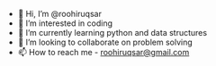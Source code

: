 - 👋 Hi, I’m @roohiruqsar
- 👀 I’m interested in coding
- 🌱 I’m currently learning python and data structures
- 💞️ I’m looking to collaborate on problem solving 
- 📫 How to reach me - roohiruqsar@gmail.com

<!---
roohiruqsar/roohiruqsar is a ✨ special ✨ repository because its `README.md` (this file) appears on your GitHub profile.
You can click the Preview link to take a look at your changes.
--->

